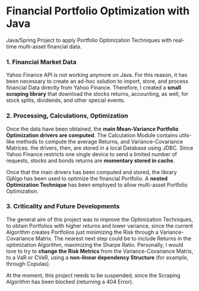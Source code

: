 # Financial Portfolio Optimization with Java

Java/Spring Project to apply Portfolio Optimization Techniques with real-time multi-asset financial data.

### 1. Financial Market Data

Yahoo Finance API is not working anymore on Java. For this reason, it has been necessary to create an ad-hoc solution to import, store, and process financial Data directly from Yahoo Finance. Therefore, I created a **small scraping library** that download the stocks returns, accounting, as well, for stock splits, dividends, and other special events.

### 2. Processing, Calculations, Optimization

Once the data have been obtained, the **main Mean-Variance Portfolio Optimization drivers are computed**. The Calculation Module contains utils-like methods to compute the average Returns, and Variance-Covariance Matrices. the drivers, then, are stored in a local Database using JDBC. Since Yahoo Finance restricts one single device to send a limited number of requests, stocks and bonds returns are **momentary stored in cache**. 

Once that the main drivers has been computed and stored, the library OjAlgo has been used to optimize the financial Portfolio. A **nested Optimization Technique** has been employed to allow multi-asset Portfolio Optimization.

### 3. Criticality and Future Developments

The general aim of this project was to improve the Optimization Techniques, to obtain Portfolios with higher returns and lower variance, since the current Algorithm creates Portfolios just minimizing the Risk through a Variance-Covariance Matrix.
The nearest next step could be to include Returns in the optimization Algorithm, maximizing the Sharpe Ratio. Personally, I would love to try to **change the Risk Metrics** from the Variance-Covariance Matrix, to a VaR or CVaR, using a **non-linear dependency Structure** (for example, through Copulas).

At the moment, this project needs to be suspended, since the Scraping Algorithm has been blocked (returning a 404 Error).

